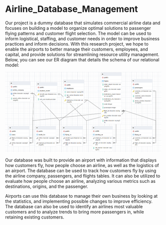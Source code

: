 # Airline_Database_Management

Our project is a dummy database that simulates commercial airline data and focuses on building a model to organize optimal solutions to passenger flying patterns and customer flight selection. The model can be used to inform logistical, staffing, and customer needs in order to improve business practices and inform decisions. With this research project, we hope to enable the airports to better manage their customers, employees, and capital, and provide solutions for streamlining resource utility management. Below, you can see our ER diagram that details the schema of our relational model:

![ER Diagram](image.png)


Our database was built to provide an airport with information that displays how customers fly, how people choose an airline, as well as the logistics of an airport. The database can be used to track how customers fly by using the airline company, passengers, and flights tables. It can also be utilized to evaluate how people choose an airline, analyzing various metrics such as destinations, origins, and the passenger.

Airports can use this database to manage their own business by looking at the statistics, and implementing possible changes to improve efficiency. The database can also be used to identify an airlines most valuable customers and to analyze trends to bring more passengers in, while retaining existing customers.

